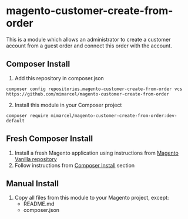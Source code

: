 # magento-customer-create-from-order

This is a module which allows an administrator to create a customer account from a guest order and connect this order with the account.

## Composer Install
1. Add this repository in composer.json
```
composer config repositories.magento-customer-create-from-order vcs https://github.com/mimarcel/magento-customer-create-from-order
```
2. Install this module in your Composer project
```
composer require mimarcel/magento-customer-create-from-order:dev-default
```

## Fresh Composer Install
1. Install a fresh Magento application using instructions from [Magento Vanilla repository](https://github.com/mimarcel/magento-vanilla)
2. Follow instructions from [Composer Install](#composer-install) section

## Manual Install
1. Copy all files from this module to your Magento project, except:
    * README.md
    * composer.json

